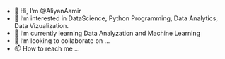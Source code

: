 - 👋 Hi, I’m @AliyanAamir
- 👀 I’m interested in DataScience, Python Programming, Data Analytics, Data Vizualization.
- 🌱 I’m currently learning Data Analyzation and Machine Learning
- 💞️ I’m looking to collaborate on ...
- 📫 How to reach me ...

<!---
AliyanAamir/AliyanAamir is a ✨ special ✨ repository because its `README.md` (this file) appears on your GitHub profile.
You can click the Preview link to take a look at your changes.
--->

